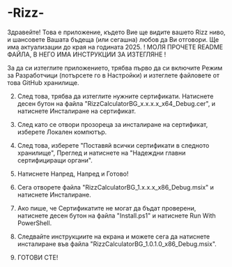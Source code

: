 # -Rizz-
Здравейте! Това е приложение, където Вие ще видите вашето Rizz ниво, и шансовете Вашата бъдеща (или сегашна) любов да Ви отговори. Ще има актуализации до края на годината 2025. ! МОЛЯ ПРОЧЕТЕ README ФАЙЛА, В НЕГО ИМА ИНСТРУКЦИИ ЗА ИЗТЕГЛЯНЕ !

За да си изтеглите приложението, трябва първо да си включите Режим за Разработчици (потърсете го в Настройки) и изтеглете файловете от това GitHub хранилище. 

2. След това, трябва да изтеглите нужните сертификати.  Натиснете десен бутон на файла "RizzCalculatorBG_x.x.x.x_x64_Debug.cer", и натиснете Инсталиране на сертификат.

3. След като се отвори прозореца за инсталиране на сертификат, изберете Локален компютър.

4. След това, изберете "Поставяй всички сертификати в следното хранилище", Преглед и натиснете на "Надеждни главни сертифициращи органи".

5. Натиснете Напред, Напред и Готово!

6.  Сега отворете файла "RizzCalculatorBG_1.x.x.x_x86_Debug.msix" и натиснете Инсталиране.

7.  Ако пише, че Сертификатите не могат да бъдат проверени, натиснете десен бутон на файла "Install.ps1" и натиснете Run With PowerShell.

8.  Следвайте инструкциите на екрана и можете сега да натиснете инсталиране във файла "RizzCalculatorBG_1.0.1.0_x86_Debug.msix".

9.  ГОТОВИ СТЕ!
